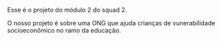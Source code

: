 Esse é o projeto do módulo 2 do squad 2. 

O nosso projeto é sobre uma ONG que ajuda crianças de vunerabilidade socioeconômico no ramo da educação. 
